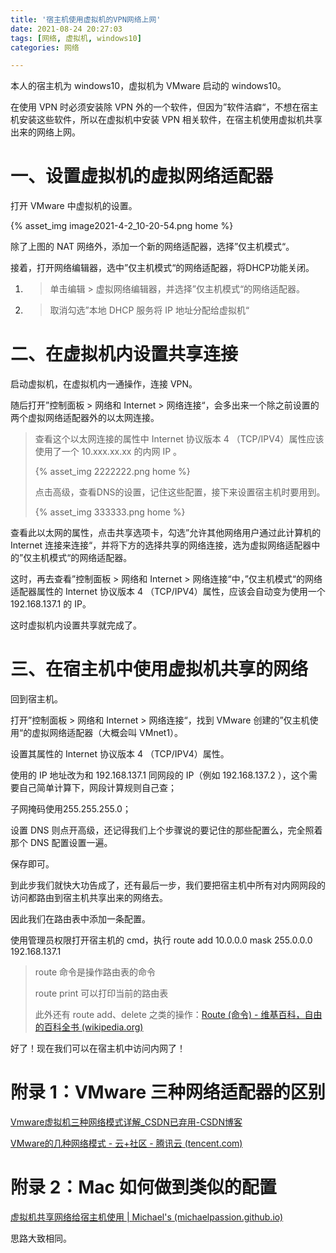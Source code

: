 ```yaml
---
title: '宿主机使用虚拟机的VPN网络上网'
date: 2021-08-24 20:27:03
tags: [网络, 虚拟机, windows10]
categories: 网络

---
```


本人的宿主机为 windows10，虚拟机为 VMware 启动的 windows10。

在使用 VPN 时必须安装除 VPN 外的一个软件，但因为”软件洁癖“，不想在宿主机安装这些软件，所以在虚拟机中安装 VPN 相关软件，在宿主机使用虚拟机共享出来的网络上网。

<!-- more -->


# 一、设置虚拟机的虚拟网络适配器

打开 VMware 中虚拟机的设置。

{% asset_img image2021-4-2_10-20-54.png home %}

除了上图的 NAT 网络外，添加一个新的网络适配器，选择”仅主机模式“。

接着，打开网络编辑器，选中”仅主机模式“的网络适配器，将DHCP功能关闭。

1. > 单击编辑 > 虚拟网络编辑器，并选择”仅主机模式“的网络适配器。

2. > 取消勾选”本地 DHCP 服务将 IP 地址分配给虚拟机“

# 二、在虚拟机内设置共享连接

启动虚拟机，在虚拟机内一通操作，连接 VPN。

随后打开”控制面板 > 网络和 Internet > 网络连接“，会多出来一个除之前设置的两个虚拟网络适配器外的以太网连接。

> 查看这个以太网连接的属性中 Internet 协议版本 4 （TCP/IPV4）属性应该使用了一个 10.xxx.xx.xx 的内网 IP 。
>
> {% asset_img  2222222.png  home %}
>
> 点击高级，查看DNS的设置，记住这些配置，接下来设置宿主机时要用到。
>
> {% asset_img  333333.png  home %}

查看此以太网的属性，点击共享选项卡，勾选”允许其他网络用户通过此计算机的 Internet 连接来连接“，并将下方的选择共享的网络连接，选为虚拟网络适配器中的”仅主机模式“的网络适配器。

这时，再去查看”控制面板 > 网络和 Internet > 网络连接“中，”仅主机模式“的网络适配器属性的 Internet 协议版本 4 （TCP/IPV4）属性，应该会自动变为使用一个 192.168.137.1 的 IP。

这时虚拟机内设置共享就完成了。

# 三、在宿主机中使用虚拟机共享的网络

回到宿主机。

打开”控制面板 > 网络和 Internet > 网络连接“，找到 VMware 创建的”仅主机使用“的虚拟网络适配器（大概会叫 VMnet1）。

设置其属性的 Internet 协议版本 4 （TCP/IPV4）属性。

使用的 IP 地址改为和 192.168.137.1 同网段的 IP（例如 192.168.137.2 ），这个需要自己简单计算下，网段计算规则自己查；

子网掩码使用255.255.255.0；

设置 DNS 则点开高级，还记得我们上个步骤说的要记住的那些配置么，完全照着那个 DNS 配置设置一遍。

保存即可。



到此步我们就快大功告成了，还有最后一步，我们要把宿主机中所有对内网网段的访问都路由到宿主机共享出来的网络去。

因此我们在路由表中添加一条配置。

使用管理员权限打开宿主机的 cmd，执行 route add 10.0.0.0 mask 255.0.0.0 192.168.137.1

> route 命令是操作路由表的命令
>
> route print 可以打印当前的路由表
>
> 此外还有 route add、delete 之类的操作：[Route (命令) - 维基百科，自由的百科全书 (wikipedia.org)](https://zh.wikipedia.org/wiki/Route_(命令))



好了！现在我们可以在宿主机中访问内网了！



# 附录 1：VMware 三种网络适配器的区别

[Vmware虚拟机三种网络模式详解_CSDN已弃用-CSDN博客](https://blog.csdn.net/Noob_f/article/details/51099040)

[VMware的几种网络模式 - 云+社区 - 腾讯云 (tencent.com)](https://cloud.tencent.com/developer/article/1760788)



# 附录 2：Mac 如何做到类似的配置

[虚拟机共享网络给宿主机使用 | Michael's (michaelpassion.github.io)](http://michaelpassion.github.io/2019/02/25/虚拟机共享网络给宿主机使用/)

思路大致相同。